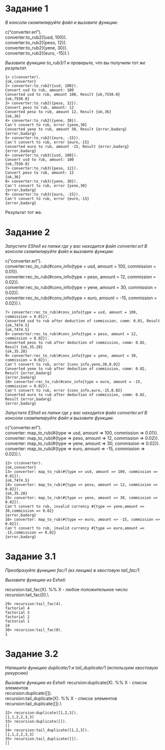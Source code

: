 # Задание 1

*В консоли скомпилируйте файл и вызовите функции:*

c(“converter.erl”).\
converter:to_rub2({usd, 100}).\
converter:to_rub2({peso, 12}).\
converter:to_rub2({yene, 30}).\
converter:to_rub2({euro, -15}).\

*Вызовите функцию to_rub3/1 и проверьте, что вы получили тот же результат.*

```
1> c(converter).
{ok,converter}
2> converter:to_rub2({usd, 100}).
Convert usd to rub, amount: 100
Converted usd to rub, amount 100, Result {ok,7550.0}
{ok,7550.0}
3> converter:to_rub2({peso, 12}).
Convert peso to rub, amount: 12
Converted peso to rub, amount 12, Result {ok,36}
{ok,36}
4> converter:to_rub2({yene, 30}).
Can't convert to rub, error {yene,30}
Converted yene to rub, amount 30, Result {error,badarg}
{error,badarg}
5> converter:to_rub2({euro, -15}).
Can't convert to rub, error {euro,-15}
Converted euro to rub, amount -15, Result {error,badarg}
{error,badarg}
6> converter:to_rub3({usd, 100}).
Convert usd to rub, amount: 100
{ok,7550.0}
7> converter:to_rub3({peso, 12}).
Convert peso to rub, amount: 12
{ok,36}
8> converter:to_rub3({yene, 30}).
Can't convert to rub, error {yene,30}
{error,badarg}
9> converter:to_rub3({euro, -15}).
Can't convert to rub, error {euro,-15}
{error,badarg}
```
Результат тот же.

# Задание 2

*Запустите EShell из папки где у вас находится файл converter.erl В консоли скомпилируйте файл и вызовите функции:*

c(“converter.erl”).\
converter:rec_to_rub(#conv_info{type = usd, amount = 100, commission = 0.01}).\
converter:rec_to_rub(#conv_info{type = peso, amount = 12, commission = 0.02}).\
converter:rec_to_rub(#conv_info{type = yene, amount = 30, commission = 0.02}).\
converter:rec_to_rub(#conv_info{type = euro, amount = -15, commission = 0.02}).\

```
7> converter:rec_to_rub(#conv_info{type = usd, amount = 100, commission = 0.01}).
Converted usd to rub after deduction of commission, comm: 0.01, Result {ok,7474.5}
{ok,7474.5}
8> converter:rec_to_rub(#conv_info{type = peso, amount = 12, commission = 0.02}).
Converted peso to rub after deduction of commission, comm: 0.02, Result {ok,35.28}
{ok,35.28}
9> converter:rec_to_rub(#conv_info{type = yene, amount = 30, commission = 0.02}).
Can't convert to rub, error {conv_info,yene,30,0.02}
Converted yene to rub after deduction of commission, comm: 0.02, Result {error,badarg}
{error,badarg}
10> converter:rec_to_rub(#conv_info{type = euro, amount = -15, commission = 0.02}).
Can't convert to rub, error {conv_info,euro,-15,0.02}
Converted euro to rub after deduction of commission, comm: 0.02, Result {error,badarg}
{error,badarg}
```

*Запустите EShell из папки где у вас находится файл converter.erl В консоли скомпилируйте файл и вызовите функции:*

c(“converter.erl”).\
converter: map_to_rub(#{type => usd, amount => 100, commission => 0.01}).\
converter: map_to_rub(#{type => peso, amount => 12, commission => 0.02}).\
converter: map_to_rub(#{type => yene, amount => 30, commission => 0.02}).\
converter: map_to_rub(#{type => euro, amount => -15, commission => 0.02}).\

```
12> c(converter).
{ok,converter}
13> converter: map_to_rub(#{type => usd, amount => 100, commission => 0.01}).
{ok,7474.5}
14> converter: map_to_rub(#{type => peso, amount => 12, commission => 0.02}).
{ok,35.28}
15> converter: map_to_rub(#{type => yene, amount => 30, commission => 0.02}).
Can't convert to rub, invalid currency #{type => yene,amount => 30,commission => 0.02}
{error,badarg}
16> converter: map_to_rub(#{type => euro, amount => -15, commission => 0.02}).
Can't convert to rub, invalid currency #{type => euro,amount => -15,commission => 0.02}
{error,badarg}
```

# Задание 3.1

*Преобразуйте функцию fac/1 (из лекции) в хвостовую tail_fac/1.*

*Вызовите функцию из Eshell:*

recursion:tail_fac(X).  %% X -  любое положительное число\
recursion:tail_fac(0).\

```
29> recursion:tail_fac(4).
factorial 4
factorial 3
factorial 2
factorial 1
24
30> recursion:tail_fac(0).
1
```

# Задание 3.2

*Напишите функцию duplicate/1 и tail_duplicate/1 (используем хвостовую рекурсию)*

*Вызовите функцию из Eshell:*
recursion:duplicate(X).  %% X -  список элементов\
recursion:duplicate([]).\
recursion:tail_duplicate(X).  %% X -  список элементов\
recursion:tail_duplicate([]).\

```
32> recursion:duplicate([1,2,3]).
[1,1,2,2,3,3]
33> recursion:duplicate([]).
[]
34> recursion:tail_duplicate([1,2,3]).
[1,1,2,2,3,3]
35> recursion:tail_duplicate([]).
[]
```
